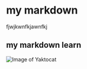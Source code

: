 # my markdown
fjwjkwnfkjawnfkj
## my markdown learn
![Image of Yaktocat](https://octodex.github.com/images/yaktocat.png)
